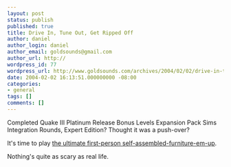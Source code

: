 ```yaml
---
layout: post
status: publish
published: true
title: Drive In, Tune Out, Get Ripped Off
author: daniel
author_login: daniel
author_email: goldsounds@gmail.com
author_url: http://
wordpress_id: 77
wordpress_url: http://www.goldsounds.com/archives/2004/02/02/drive-in-tune-out-get-ripped-off/
date: 2004-02-02 16:13:51.000000000 -08:00
categories:
- general
tags: []
comments: []
---
```

Completed Quake III Platinum Release Bonus Levels Expansion Pack Sims Integration Rounds, Expert Edition? Thought it was a push-over?

It's time to play <a href="http://www.themorningnews.org/archives/how_to/the_nonexpert_ikea.php">the ultimate first-person self-assembled-furniture-em-up</a>.

Nothing's quite as scary as real life.
